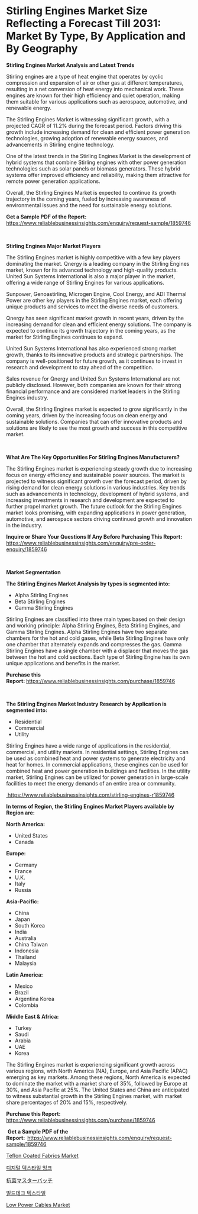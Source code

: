 <p><h1>Stirling Engines Market Size Reflecting a Forecast Till 2031: Market By Type, By Application and By Geography</h1></p><p><strong>Stirling Engines Market Analysis and Latest Trends</strong></p>
<p><p>Stirling engines are a type of heat engine that operates by cyclic compression and expansion of air or other gas at different temperatures, resulting in a net conversion of heat energy into mechanical work. These engines are known for their high efficiency and quiet operation, making them suitable for various applications such as aerospace, automotive, and renewable energy.</p><p>The Stirling Engines Market is witnessing significant growth, with a projected CAGR of 11.2% during the forecast period. Factors driving this growth include increasing demand for clean and efficient power generation technologies, growing adoption of renewable energy sources, and advancements in Stirling engine technology.</p><p>One of the latest trends in the Stirling Engines Market is the development of hybrid systems that combine Stirling engines with other power generation technologies such as solar panels or biomass generators. These hybrid systems offer improved efficiency and reliability, making them attractive for remote power generation applications.</p><p>Overall, the Stirling Engines Market is expected to continue its growth trajectory in the coming years, fueled by increasing awareness of environmental issues and the need for sustainable energy solutions.</p></p>
<p><strong>Get a Sample PDF of the Report:&nbsp;</strong> <a href="https://www.reliablebusinessinsights.com/enquiry/request-sample/1859746">https://www.reliablebusinessinsights.com/enquiry/request-sample/1859746</a></p>
<p>&nbsp;</p>
<p><strong>Stirling Engines Major Market Players</strong></p>
<p><p>The Stirling Engines market is highly competitive with a few key players dominating the market. Qnergy is a leading company in the Stirling Engines market, known for its advanced technology and high-quality products. United Sun Systems International is also a major player in the market, offering a wide range of Stirling Engines for various applications.</p><p>Sunpower, Genoastirling, Microgen Engine, Cool Energy, and ADI Thermal Power are other key players in the Stirling Engines market, each offering unique products and services to meet the diverse needs of customers.</p><p>Qnergy has seen significant market growth in recent years, driven by the increasing demand for clean and efficient energy solutions. The company is expected to continue its growth trajectory in the coming years, as the market for Stirling Engines continues to expand.</p><p>United Sun Systems International has also experienced strong market growth, thanks to its innovative products and strategic partnerships. The company is well-positioned for future growth, as it continues to invest in research and development to stay ahead of the competition.</p><p>Sales revenue for Qnergy and United Sun Systems International are not publicly disclosed. However, both companies are known for their strong financial performance and are considered market leaders in the Stirling Engines industry.</p><p>Overall, the Stirling Engines market is expected to grow significantly in the coming years, driven by the increasing focus on clean energy and sustainable solutions. Companies that can offer innovative products and solutions are likely to see the most growth and success in this competitive market.</p></p>
<p>&nbsp;</p>
<p><strong>What Are The Key Opportunities For Stirling Engines Manufacturers?</strong></p>
<p><p>The Stirling Engines market is experiencing steady growth due to increasing focus on energy efficiency and sustainable power sources. The market is projected to witness significant growth over the forecast period, driven by rising demand for clean energy solutions in various industries. Key trends such as advancements in technology, development of hybrid systems, and increasing investments in research and development are expected to further propel market growth. The future outlook for the Stirling Engines market looks promising, with expanding applications in power generation, automotive, and aerospace sectors driving continued growth and innovation in the industry.</p></p>
<p><strong>Inquire or Share Your Questions If Any Before Purchasing This Report:</strong> <a href="https://www.reliablebusinessinsights.com/enquiry/pre-order-enquiry/1859746">https://www.reliablebusinessinsights.com/enquiry/pre-order-enquiry/1859746</a></p>
<p>&nbsp;</p>
<p><strong>Market Segmentation</strong></p>
<p><strong>The Stirling Engines Market Analysis by types is segmented into:</strong></p>
<p><ul><li>Alpha Stirling Engines</li><li>Beta Stirling Engines</li><li>Gamma Stirling Engines</li></ul></p>
<p><p>Stirling Engines are classified into three main types based on their design and working principle: Alpha Stirling Engines, Beta Stirling Engines, and Gamma Stirling Engines. Alpha Stirling Engines have two separate chambers for the hot and cold gases, while Beta Stirling Engines have only one chamber that alternately expands and compresses the gas. Gamma Stirling Engines have a single chamber with a displacer that moves the gas between the hot and cold sections. Each type of Stirling Engine has its own unique applications and benefits in the market.</p></p>
<p><strong>Purchase this Report:&nbsp;</strong><a href="https://www.reliablebusinessinsights.com/purchase/1859746">https://www.reliablebusinessinsights.com/purchase/1859746</a></p>
<p>&nbsp;</p>
<p><strong>The Stirling Engines Market Industry Research by Application is segmented into:</strong></p>
<p><ul><li>Residential</li><li>Commercial</li><li>Utility</li></ul></p>
<p><p>Stirling Engines have a wide range of applications in the residential, commercial, and utility markets. In residential settings, Stirling Engines can be used as combined heat and power systems to generate electricity and heat for homes. In commercial applications, these engines can be used for combined heat and power generation in buildings and facilities. In the utility market, Stirling Engines can be utilized for power generation in large-scale facilities to meet the energy demands of an entire area or community.</p></p>
<p><a href="https://www.reliablebusinessinsights.com/stirling-engines-r1859746">&nbsp;https://www.reliablebusinessinsights.com/stirling-engines-r1859746</a></p>
<p><strong>In terms of Region, the Stirling Engines Market Players available by Region are:</strong></p>
<p>
    <p> <strong> North America: </strong>
        <ul>
            <li>United States</li>
            <li>Canada</li>
        </ul>
        </p> 
    <p> <strong> Europe: </strong>
        <ul>
            <li>Germany</li>
            <li>France</li>
            <li>U.K.</li>
            <li>Italy</li>
            <li>Russia</li>
        </ul>
        </p> 
    <p> <strong> Asia-Pacific: </strong>
        <ul>
            <li>China</li>
            <li>Japan</li>
            <li>South Korea</li>
            <li>India</li>
            <li>Australia</li>
            <li>China Taiwan</li>
            <li>Indonesia</li>
            <li>Thailand</li>
            <li>Malaysia</li>
        </ul>
        </p> 
    <p> <strong> Latin America: </strong>
        <ul>
            <li>Mexico</li>
            <li>Brazil</li>
            <li>Argentina Korea</li>
            <li>Colombia</li>
        </ul>
        </p> 
    <p> <strong> Middle East & Africa: </strong>
        <ul>
            <li>Turkey</li>
            <li>Saudi</li>
            <li>Arabia</li>
            <li>UAE</li>
            <li>Korea</li>
        </ul>
    </p>
    </p>
<p><p>The Stirling Engines market is experiencing significant growth across various regions, with North America (NA), Europe, and Asia Pacific (APAC) emerging as key markets. Among these regions, North America is expected to dominate the market with a market share of 35%, followed by Europe at 30%, and Asia Pacific at 25%. The United States and China are anticipated to witness substantial growth in the Stirling Engines market, with market share percentages of 20% and 15%, respectively.</p></p>
<p><strong>Purchase this Report: </strong><a href="https://www.reliablebusinessinsights.com/purchase/1859746">https://www.reliablebusinessinsights.com/purchase/1859746</a></p>
<p>&nbsp;<strong>Get a Sample PDF of the Report:&nbsp;&nbsp;</strong><a href="https://www.reliablebusinessinsights.com/enquiry/request-sample/1859746">https://www.reliablebusinessinsights.com/enquiry/request-sample/1859746</a></p>
<p><strong></strong></p>
<p><p><a href="https://www.linkedin.com/pulse/teflon-coated-fabrics-market-size-global-industry-overview-4zxfe">Teflon Coated Fabrics Market</a></p><p><a href="https://github.com/alpinestartsekian/Market-Research-Report-List-1/blob/main/1902630162529.md">디지털 텍스타일 잉크</a></p><p><a href="https://github.com/DayanaRunolfsdottir/Market-Research-Report-List-1/blob/main/2317905152504.md">抗菌マスターバッチ</a></p><p><a href="https://github.com/muchswr/Market-Research-Report-List-1/blob/main/1752524162530.md">빌드테크 텍스타일</a></p><p><a href="https://github.com/mauripalmi/Market-Research-Report-List-4/blob/main/low-power-cables-market.md">Low Power Cables Market</a></p></p>